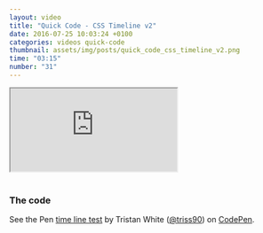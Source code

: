 ```yaml
---
layout: video
title: "Quick Code - CSS Timeline v2"
date: 2016-07-25 10:03:24 +0100
categories: videos quick-code
thumbnail: assets/img/posts/quick_code_css_timeline_v2.png
time: "03:15"
number: "31"
---
```


<div class="responsive-video">
   <iframe src="https://www.youtube.com/embed/o0CZdOSqHhY"></iframe>
</div>

<br>

### The code

<p data-height="700" data-theme-id="16012" data-slug-hash="GqRKeW" data-default-tab="result" data-user="triss90" data-embed-version="2" class="codepen">See the Pen <a href="http://codepen.io/triss90/pen/GqRKeW/">time line test</a> by Tristan  White (<a href="http://codepen.io/triss90">@triss90</a>) on <a href="http://codepen.io">CodePen</a>.</p>
<script async src="//assets.codepen.io/assets/embed/ei.js"></script>
